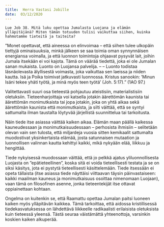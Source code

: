 ```yaml
---
title:  Herra Vastasi Jobille
date:  03/12/2020
---
```


`Lue Job 38. Mitä luku opettaa Jumalasta Luojana ja elämän ylläpitäjänä? Miten tämän totuuden tulisi vaikuttaa siihen, kuinka hahmotamme tieteitä ja taiteita?`

”Monet opettavat, että aineessa on elinvoimaa – että siihen tulee ulkopäin tiettyjä ominaisuuksia, minkä jälkeen se saa toimia oman synnynnäisen energiansa voimalla, ja että luonnon toimintoja ohjaavat pysyvät lait, joihin Jumala itsekään ei voi kajota. Tämä on väärää tiedettä, joka ei ole Jumalan sanan mukaista. Luonto on Luojansa palvelija. – – Luonto todistaa läsnäolevasta älyllisestä voimasta, joka vaikuttaa sen laeissa ja niiden kautta. Isä ja Poika toimivat jatkuvasti luonnossa. Kristus sanookin: ’Minun Isäni tekee yhäti työtä, ja minä myös teen työtä’ (Joh. 5:17).” (1AO 97.)

Valitettavasti suuri osa tieteestä pohjautuu ateistisiin, materialistisiin oletuksiin. Tieteenharjoittaja voi katsella jotakin äärettömän kaunista tai äärettömän monimutkaista tai jopa jotakin, joka on yhtä aikaa sekä äärettömän kaunista että monimutkaista, ja silti väittää, että se syntyi sattumalta ilman taustalta löytyvää järjellistä suunnittelua tai tarkoitusta.

Näin tiede itse asiassa väittää kaiken aikaa. Elämän maan päällä kaikessa kauneudessaan ja monimutkaisuudessaan – perhosista ihmisiin – selitetään olevan vain sen tulosta, että miljardeja vuosia sitten kemikaalit sattumalta muodostivat yksinkertaista elämää, josta satunnaisen mutaation ja luonnollisen valinnan kautta kehittyi kaikki, mikä nykyään elää, liikkuu ja hengittää.

Tiede nykyisessä muodossaan väittää, että jo pelkkä ajatus yliluonnollisesta Luojasta on ”epätieteellinen”, koska sitä ei voida tieteellisesti testata ja se on siksi käsitys, jota ei pystytä tieteellisesti käsittelemään. Tiede itsessään ei opeta tällaista (itse asiassa tiede näyttäisi viittaavan täysin päinvastaiseen: kaikki maailman kauneus ja monimutkaisuus osoittaa nimenomaan Luojaan), vaan tämä on filosofinen asenne, jonka tieteentekijät itse ottavat oppiainettaan kohtaan.

Ongelma on kuitenkin se, että Raamattu opettaa Jumalan paitsi luoneen kaiken myös ylläpitävän kaikkea. Tämä tarkoittaa, että aidossa kristillisessä tiedekasvatuksessa on lähdettävä liikkeelle radikaalisti erilaisista oletuksista kuin tieteessä yleensä. Tästä seuraa väistämättä yhteenottoja, varsinkin koskien kaiken alkuperää.